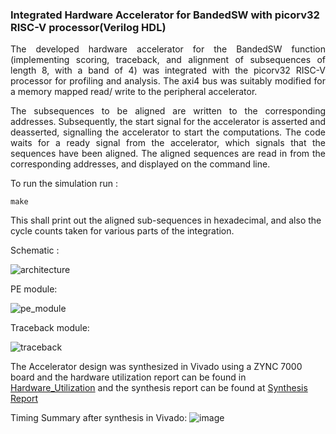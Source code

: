 ### Integrated Hardware Accelerator for BandedSW with picorv32 RISC-V processor(Verilog HDL)

<p align = "justify"> The developed hardware accelerator for the BandedSW function (implementing scoring, traceback, and alignment of subsequences of length 8, with a band of 4) was integrated with the picorv32 RISC-V processor for profiling and analysis. The axi4 bus was suitably modified for a memory mapped read/ write to the peripheral accelerator. </p>

<p align = "justify"> The subsequences to be aligned are written to the corresponding addresses. Subsequently, the start signal for the accelerator is asserted and deasserted, signalling the accelerator to start the computations. The code waits for a ready signal from the accelerator, which signals that the sequences have been aligned. The aligned sequences are read in from the corresponding addresses, and displayed on the command line. </p>

To run the simulation run : 
```
make
```
This shall print out the aligned sub-sequences in hexadecimal, and also the cycle counts taken for various parts of the integration.


Schematic : 

![architecture](https://user-images.githubusercontent.com/85408861/168463388-df4f14fc-21f9-4a43-a98b-c74c235d032a.png)

PE module:

![pe_module](https://user-images.githubusercontent.com/85408861/168463410-75153e96-150e-4ea1-988b-32a35b5eff05.png)


Traceback module:

![traceback](https://user-images.githubusercontent.com/85408861/168463415-ded3ec96-b676-44fe-818c-7a409a6f7c14.png)

The Accelerator design was synthesized in Vivado using a ZYNC 7000 board and the hardware utilization report can be found in [Hardware_Utilization](https://github.com/sgauthamr2001/FPGA_Genome_Alignment/blob/main/Accelerator_Integrated/BSW_acc_utilization_synth.rpt) and the synthesis report can be found at [Synthesis Report](https://github.com/sgauthamr2001/FPGA_Genome_Alignment/blob/main/Accelerator_Integrated/BSW_acc.vds)

Timing Summary after synthesis in Vivado:
![image](https://user-images.githubusercontent.com/85408861/168473815-456e3554-9922-4953-a732-74141a6d5f89.png)
